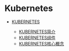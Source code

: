 
# Kubernetes

* [KUBERNETES](./Kubernetes简介.md)

  * [KUBERNETES简介](./Kubernetes简介.md)
  * [KUBERNETES组件](./Kubernetes组件.md)
  * [KUBERNETES核心概念](./Kubernetes核心概念.md)
